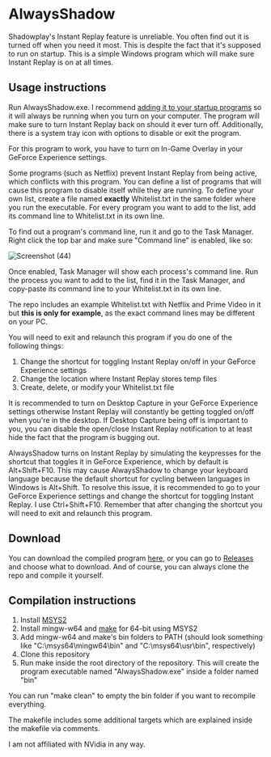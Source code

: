 # AlwaysShadow

Shadowplay's Instant Replay feature is unreliable. You often find out it is turned off when you need it most. This is despite the fact that it's supposed to run on startup. This is a simple Windows program which will make sure Instant Replay is on at all times.

## Usage instructions

Run AlwaysShadow.exe. I recommend [adding it to your startup programs](https://support.microsoft.com/en-us/windows/add-an-app-to-run-automatically-at-startup-in-windows-10-150da165-dcd9-7230-517b-cf3c295d89dd) so it will always be running when you turn on your computer. The program will make sure to turn Instant Replay back on should it ever turn off. Additionally, there is a system tray icon with options to disable or exit the program.

For this program to work, you have to turn on In-Game Overlay in your GeForce Experience settings.

Some programs (such as Netflix) prevent Instant Replay from being active, which conflicts with this program. You can define a list of programs that will cause this program to disable itself while they are running. To define your own list, create a file named **exactly** Whitelist.txt in the same folder where you run the executable. For every program you want to add to the list, add its command line to Whitelist.txt in its own line.

To find out a program's command line, run it and go to the Task Manager. Right click the top bar and make sure "Command line" is enabled, like so:

![Screenshot (44)](https://user-images.githubusercontent.com/30209851/132571330-e7a0415e-78b2-42d2-9607-4f8e8759c4cd.png)

Once enabled, Task Manager will show each process's command line. Run the process you want to add to the list, find it in the Task Manager, and copy-paste its command line to your Whitelist.txt in its own line. 

The repo includes an example Whitelist.txt with Netflix and Prime Video in it but **this is only for example**, as the exact command lines may be different on your PC.

You will need to exit and relaunch this program if you do one of the following things:
1. Change the shortcut for toggling Instant Replay on/off in your GeForce Experience settings
2. Change the location where Instant Replay stores temp files
3. Create, delete, or modify your Whitelist.txt file

It is recommended to turn on Desktop Capture in your GeForce Experience settings otherwise Instant Replay will constantly be getting toggled on/off when you're in the desktop. If Desktop Capture being off is important to you, you can disable the open/close Instant Replay notification to at least hide the fact that the program is bugging out.

AlwaysShadow turns on Instant Replay by simulating the keypresses for the shortcut that toggles it in GeForce Experience, which by default is Alt+Shift+F10. This may cause AlwaysShadow to change your keyboard language because the default shortcut for cycling between languages in Windows is Alt+Shift. To resolve this issue, it is recommended to go to your GeForce Experience settings and change the shortcut for toggling Instant Replay. I use Ctrl+Shift+F10. Remember that after changing the shortcut you will need to exit and relaunch this program.

## Download

You can download the compiled program [here](https://github.com/Verpous/AlwaysShadow/releases/download/v1.2/AlwaysShadow.zip), or you can go to [Releases](https://github.com/Verpous/AlwaysShadow/releases) and choose what to download. And of course, you can always clone the repo and compile it yourself.

## Compilation instructions

1. Install [MSYS2](https://www.msys2.org/)
2. Install mingw-w64 and [make](https://www.gnu.org/software/make/) for 64-bit using MSYS2
3. Add mingw-w64 and make's bin folders to PATH (should look something like "C:\msys64\mingw64\bin" and "C:\msys64\usr\bin", respectively)
4. Clone this repository
5. Run make inside the root directory of the repository. This will create the program executable named "AlwaysShadow.exe" inside a folder named "bin"

You can run "make clean" to empty the bin folder if you want to recompile everything.

The makefile includes some additional targets which are explained inside the makefile via comments.

I am not affiliated with NVidia in any way.
